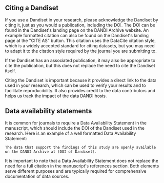Citing a Dandiset
-----------------

If you use a Dandiset in your research, please acknowledge the Dandiset by citing it, just as you would a publication,
including the DOI.
The DOI can be found in the Dandiset's landing page on the DANDI Archive website.
An example formatted citation can also be found on the Dandiset's landing page at the "CITE AS" button. This citation
uses the DataCite citation style, which is a widely accepted standard for citing datasets, but you may need to adapt it
to the citation style required by the journal you are submitting to.

If the Dandiset has an associated publication, it may also be appropriate to cite the publication, but this does not
replace the need to cite the Dandiset itself.

Citing the Dandiset is important because it provides a direct link to the data used in your research, which can be used
to verify your results and to facilitate reproducibility. It also provides credit to the data contributors and helps
us track the impact of the data DANDI hosts.


Data availability statements
----------------------------
It is common for journals to require a Data Availability Statement in the manuscript, which should include the DOI of
the Dandiset used in the research. Here is an example of a well formatted Data Availability Statement:

```
The data that support the findings of this study are openly available on the DANDI Archive at [DOI of Dandiset].
```

It is important to note that a Data Availability Statement does not replace the need for a full citation in the
manuscript's references section.
Both elements serve different purposes and are typically required for comprehensive documentation of data sources.